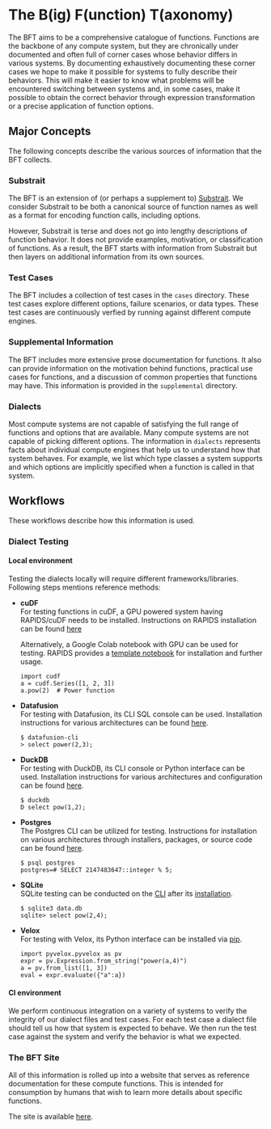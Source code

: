 # The B(ig) F(unction) T(axonomy)

The BFT aims to be a comprehensive catalogue of functions.  Functions are the
backbone of any compute system, but they are chronically under documented and often
full of corner cases whose behavior differs in various systems.  By documenting
exhaustively documenting these corner cases we hope to make it possible for systems
to fully describe their behaviors.  This will make it easier to know what problems
will be encountered switching between systems and, in some cases, make it possible
to obtain the correct behavior through expression transformation or a precise application
of function options.

## Major Concepts

The following concepts describe the various sources of information that the BFT
collects.

### Substrait

The BFT is an extension of (or perhaps a supplement to) [Substrait](https://substrait.io/).
We consider Substrait to be both a canonical source of function names as well as
a format for encoding function calls, including options.

However, Substrait is terse and does not go into lengthy descriptions of function
behavior.  It does not provide examples, motivation, or classification of functions.
As a result, the BFT starts with information from Substrait but then layers on additional
information from its own sources.

### Test Cases

The BFT includes a collection of test cases in the ```cases``` directory.  These
test cases explore different options, failure scenarios, or data types.  These
test cases are continuously verfied by running against different compute engines.

### Supplemental Information

The BFT includes more extensive prose documentation for functions.  It also can provide
information on the motivation behind functions, practical use cases for functions,
and a discussion of common properties that functions may have.  This information
is provided in the ```supplemental``` directory.

### Dialects

Most compute systems are not capable of satisfying the full range of functions and
options that are available.  Many compute systems are not capable of picking different
options.  The information in ```dialects``` represents facts about individual compute
engines that help us to understand how that system behaves.  For example, we list
which type classes a system supports and which options are implicitly specified when
a function is called in that system.

## Workflows

These workflows describe how this information is used.

### Dialect Testing

#### Local environment
Testing the dialects locally will require different frameworks/libraries. Following steps
mentions reference methods:
- **cuDF**  
   For testing functions in cuDF, a GPU powered system having RAPIDS/cuDF needs to be installed.
   Instructions on RAPIDS installation can be found [here](https://docs.rapids.ai/install)

   Alternatively, a Google Colab notebook with GPU can be used for testing. RAPIDS provides 
   a [template notebook](https://colab.research.google.com/drive/13sspqiEZwso4NYTbsflpPyNFaVAAxUgr) for installation and further usage. 

   ```
   import cudf
   a = cudf.Series([1, 2, 3])
   a.pow(2)  # Power function
   ```

- **Datafusion**  
   For testing with Datafusion, its CLI SQL console can be used. Installation instructions for various architectures can be found [here](https://arrow.apache.org/datafusion/user-guide/cli.html).
  ```
  $ datafusion-cli
  > select power(2,3);
  ```
- **DuckDB**  
  For testing with DuckDB, its CLI console or Python interface can be used. Installation instructions for various architectures and configuration can be found [here](https://duckdb.org/docs/installation/).
  ```
  $ duckdb
  D select pow(1,2);
  ```
- **Postgres**  
  The Postgres CLI can be utilized for testing. Instructions for installation on various architectures through installers, packages, or source code can be found [here](https://www.postgresql.org/download/).
  ```
  $ psql postgres
  postgres=# SELECT 2147483647::integer % 5;
  ```
- **SQLite**  
  SQLite testing can be conducted on the [CLI](https://sqlite.org/cli.html) after its [installation](https://www.sqlite.org/download.html).
  ```
  $ sqlite3 data.db
  sqlite> select pow(2,4);
  ```
- **Velox**  
 For testing with Velox, its Python interface can be installed via [pip](https://pypi.org/project/pyvelox/).
  ```
  import pyvelox.pyvelox as pv
  expr = pv.Expression.from_string("power(a,4)")
  a = pv.from_list([1, 3])
  eval = expr.evaluate({"a":a})
  ```

#### CI environment
We perform continuous integration on a variety of systems to verify the integrity
of our dialect files and test cases.  For each test case a dialect file should
tell us how that system is expected to behave.  We then run the test case
against the system and verify the behavior is what we expected.

### The BFT Site

All of this information is rolled up into a website that serves as reference
documentation for these compute functions.  This is intended for consumption by
humans that wish to learn more details about specific functions.

The site is available [here](https://voltrondata.github.io/bft/).
